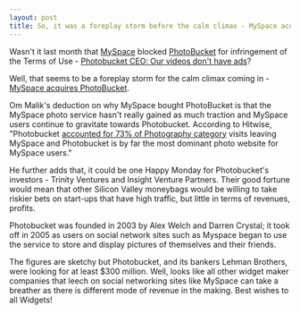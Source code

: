 ```yaml
---
layout: post
title: So, it was a foreplay storm before the calm climax - MySpace acquires PhotoBucket
---
```


Wasn't it last month that <a href="http://www.myspace.com/">MySpace</a> blocked <a href="http://www.photobucket.com/">PhotoBucket</a> for infringement of the Terms of Use - <a href="http://gigaom.com/2007/04/12/photobucket-ceo-our-videos-dont-have-ads/">Photobucket CEO: Our videos don't have ads</a>?

Well, that seems to be a foreplay storm for the calm climax coming in - <a href="http://valleywag.com/tech/exclusive/photobucket-goes-to-myspace-258222.php">MySpace acquires PhotoBucket</a>.

Om Malik's deduction on why MySpace bought PhotoBucket is that the MySpace photo service hasn't really gained as much traction and MySpace users continue to gravitate towards Photobucket. According to Hitwise, "Photobucket <a href="http://weblogs.hitwise.com/leeann-prescott/2007/04/photobucket_myspace.html">accounted for 73% of Photography category</a> visits leaving MySpace and Photobucket is by far the most dominant photo website for MySpace users."

He further adds that, it could be one Happy Monday for Photobucket's investors - Trinity Ventures and Insight Venture Partners. Their good fortune would mean that other Silicon Valley moneybags would be willing to take riskier bets on start-ups that have high traffic, but little in terms of revenues, profits.

Photobucket was founded in 2003 by Alex Welch and Darren Crystal; it took off in 2005 as users on social network sites such as Myspace began to use the service to store and display pictures of themselves and their friends.

The figures are sketchy but Photobucket, and its bankers Lehman Brothers, were looking for at least $300 million. Well, looks like all other widget maker companies that leech on social networking sites like MySpace can take a breather as there is different mode of revenue in the making. Best wishes to all Widgets!